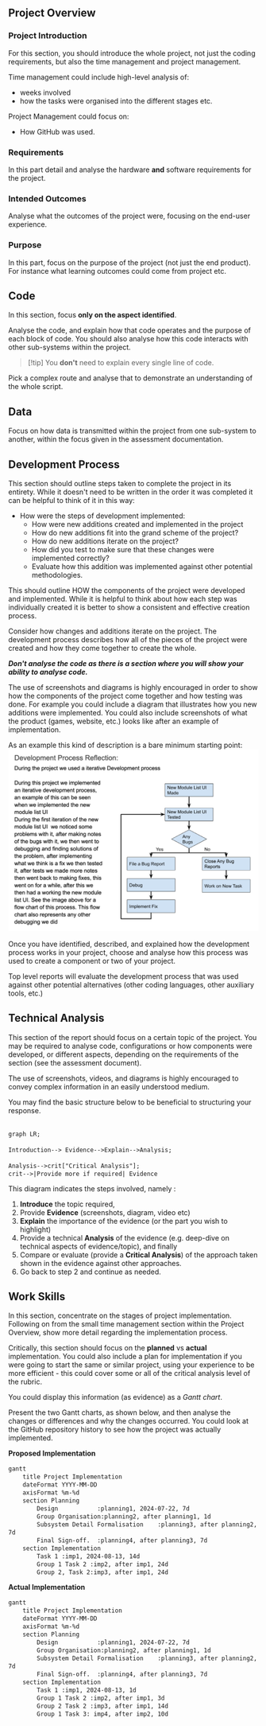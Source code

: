 ## Project Overview

### Project Introduction

For this section, you should introduce the whole project, not just the coding requirements, but also the time management and project management. 

Time management could include high-level analysis of:
- weeks involved
- how the tasks were organised into the different stages etc.

Project Management could focus on:
- How GitHub was used.

### Requirements

In this part detail and analyse the hardware **and** software requirements for the project.

### Intended Outcomes

Analyse what the outcomes of the project were, focusing on the end-user experience.

### Purpose

In this part, focus on the purpose of the project (not just the end product). For instance what learning outcomes could come from project etc.

## Code

In this section, focus **only on the aspect identified**. 

Analyse the code, and explain how that code operates and the purpose of each block of code. You should also analyse how this code interacts with other sub-systems within the project.

> [!tip] You **don't** need to explain every single line of code.

Pick a complex route and analyse that to demonstrate an understanding of the whole script.


## Data

Focus on how data is transmitted within the project from one sub-system to another, within the focus given in the assessment documentation.




## Development Process

This section should outline steps taken to complete the project in its entirety. While it doesn't need to be written in the order it was completed it can be helpful to think of it in this way:
- How were the steps of development implemented:
	- How were new additions created and implemented in the project
	- How do new additions fit into the grand scheme of the project?
	- How do new additions iterate on the project?
	- How did you test to make sure that these changes were implemented correctly?
	- Evaluate how this addition was implemented against other potential methodologies.

This should outline HOW the components of the project were developed and implemented. While it is helpful to think about how each step was individually created it is better to show a consistent and effective creation process.

Consider how changes and additions iterate on the project. The development process describes how all of the pieces of the project were created and how they come together to create the whole.

***Don't analyse the code as there is a section where you will show your ability to analyse code.***

The use of screenshots and diagrams is highly encouraged in order to show how the components of the project come together and how testing was done. For example you could include a diagram that illustrates how you new additions were implemented. You could also include screenshots of what the product (games, website, etc.) looks like after an example of implementation.

As an example this kind of description is a bare minimum starting point:
![assessmentExampleDevProcess](/_sharedContent/_images/assessmentExampleDevProcess.png)

Once you have identified, described, and explained how the development process works in your project, choose and analyse how this process was used to create a component or two of your project.

Top level reports will evaluate the development process that was used against other potential alternatives (other coding languages, other auxiliary tools, etc.)

## Technical Analysis

This section of the report should focus on a certain topic of the project. You may be required to analyse code, configurations or how components were developed, or different aspects, depending on the requirements of the section (see the assessment document).

The use of screenshots, videos, and diagrams is highly encouraged to convey complex information in an easily understood medium.

You may find the basic structure below to be beneficial to structuring your response.

```mermaid

graph LR;

Introduction--> Evidence-->Explain-->Analysis;

Analysis-->crit["Critical Analysis"];
crit-->|Provide more if required| Evidence

```

This diagram indicates the steps involved, namely :
1. **Introduce** the topic required, 
2. Provide **Evidence** (screenshots, diagram, video etc)
3. **Explain** the importance of the evidence (or the part you wish to highlight)
4. Provide a technical **Analysis** of the evidence (e.g. deep-dive on technical aspects of evidence/topic), and finally
5. Compare or evaluate (provide a **Critical Analysis**) of the approach taken shown in the evidence against other approaches. 
6. Go back to step 2 and continue as needed.


## Work Skills

In this section, concentrate on the stages of project implementation.  Following on from the small time management section within the Project Overview, show more detail regarding the implementation process. 

Critically, this section should focus on the **planned** vs **actual** implementation. You could also include a plan for implementation if you were going to start the same or similar project, using your experience to be more efficient - this could cover some or all of the critical analysis level of the rubric.

You could display this information (as evidence) as a *Gantt chart*. 

Present the two Gantt charts, as shown below, and then analyse the changes or differences and why the changes occurred. You could look at the GitHub repository history to see how the project was actually implemented.

**Proposed Implementation**

```mermaid
gantt
    title Project Implementation
    dateFormat YYYY-MM-DD
    axisFormat %m-%d
    section Planning
        Design           :planning1, 2024-07-22, 7d
        Group Organisation:planning2, after planning1, 1d
        Subsystem Detail Formalisation    :planning3, after planning2, 7d
		Final Sign-off.  :planning4, after planning3, 7d
    section Implementation
        Task 1 :imp1, 2024-08-13, 14d
        Group 1 Task 2 :imp2, after imp1, 24d
        Group 2, Task 2:imp3, after imp1, 24d 
```


**Actual Implementation**

```mermaid
gantt
    title Project Implementation
    dateFormat YYYY-MM-DD
    axisFormat %m-%d
    section Planning
        Design           :planning1, 2024-07-22, 7d
        Group Organisation:planning2, after planning1, 1d
        Subsystem Detail Formalisation    :planning3, after planning2, 7d
		Final Sign-off.  :planning4, after planning3, 7d
    section Implementation
        Task 1 :imp1, 2024-08-13, 1d
        Group 1 Task 2 :imp2, after imp1, 3d
        Group 2 Task 2 :imp3, after imp1, 14d 
        Group 1 Task 3: imp4, after imp2, 10d
```
